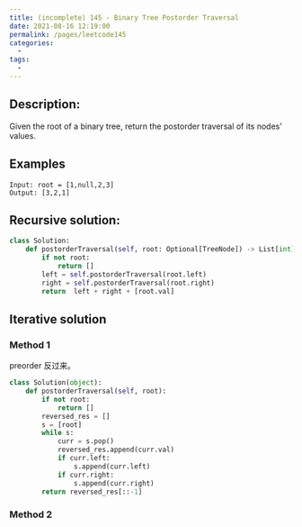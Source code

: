 ```yaml
---
title: (incomplete) 145 - Binary Tree Postorder Traversal
date: 2021-08-16 12:19:00
permalink: /pages/leetcode145
categories:
  - 
tags:
  - 
---
```

## Description:
Given the root of a binary tree, return the postorder traversal of its nodes' values.

## Examples
```
Input: root = [1,null,2,3]
Output: [3,2,1]
```
## Recursive solution:
```python
class Solution:
    def postorderTraversal(self, root: Optional[TreeNode]) -> List[int]:
        if not root:
            return []
        left = self.postorderTraversal(root.left)
        right = self.postorderTraversal(root.right)
        return  left + right + [root.val] 
```

## Iterative solution
### Method 1
preorder 反过来。
```python
class Solution(object):
    def postorderTraversal(self, root):
        if not root:
            return []
        reversed_res = []
        s = [root]
        while s:
            curr = s.pop()
            reversed_res.append(curr.val)
            if curr.left:
                s.append(curr.left)
            if curr.right:
                s.append(curr.right)
        return reversed_res[::-1]    
```

### Method 2